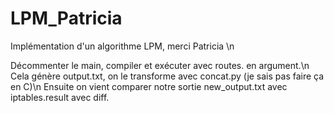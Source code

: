 # LPM_Patricia
Implémentation d'un algorithme LPM, merci Patricia \n

Décommenter le main, compiler et exécuter avec routes. en argument.\n
Cela génère output.txt, on le transforme avec concat.py (je sais pas faire ça en C)\n
Ensuite on vient comparer notre sortie new_output.txt avec iptables.result avec diff.


